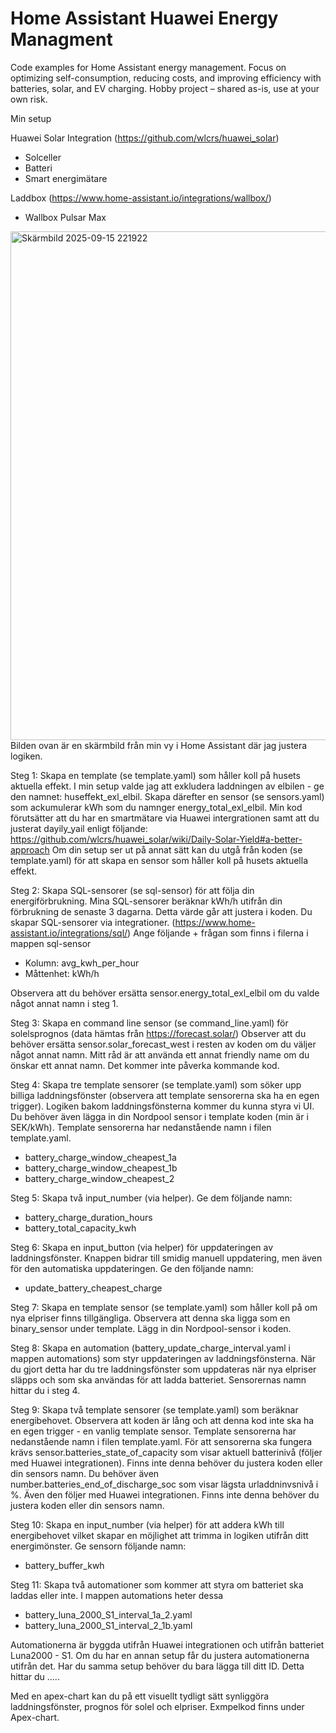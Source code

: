 # Home Assistant Huawei Energy Managment
Code examples for Home Assistant energy management. Focus on optimizing self-consumption, reducing costs, and improving efficiency with batteries, solar, and EV charging. Hobby project – shared as-is, use at your own risk.

Min setup

Huawei Solar Integration (https://github.com/wlcrs/huawei_solar)
- Solceller
- Batteri
- Smart energimätare

Laddbox (https://www.home-assistant.io/integrations/wallbox/)
- Wallbox Pulsar Max 

<img width="1812" height="814" alt="Skärmbild 2025-09-15 221922" src="https://github.com/user-attachments/assets/36321474-aa4d-4384-b6cf-5126dd4b973d" /> Bilden ovan är en skärmbild från min vy i Home Assistant där jag justera logiken. 

Steg 1: Skapa en template (se template.yaml) som håller koll på husets aktuella effekt. I min setup valde jag att exkludera laddningen av elbilen  - ge den namnet: huseffekt_exl_elbil. Skapa därefter en sensor (se sensors.yaml) som ackumulerar kWh som du namnger energy_total_exl_elbil. 
Min kod förutsätter att du har en smartmätare via Huawei intergrationen samt att du justerat dayily_yail enligt följande: https://github.com/wlcrs/huawei_solar/wiki/Daily-Solar-Yield#a-better-approach
Om din setup ser ut på annat sätt kan du utgå från koden (se template.yaml) för att skapa en sensor som håller koll på husets aktuella effekt. 

Steg 2: Skapa SQL-sensorer (se sql-sensor) för att följa din energiförbrukning. Mina SQL-sensorer beräknar kWh/h utifrån din förbrukning de senaste 3 dagarna. Detta värde går att justera i koden. Du skapar SQL-sensorer via integrationer. (https://www.home-assistant.io/integrations/sql/)
Ange följande + frågan som finns i filerna i mappen sql-sensor
- Kolumn: avg_kwh_per_hour
- Måttenhet: kWh/h

Observera att du behöver ersätta sensor.energy_total_exl_elbil om du valde något annat namn i steg 1. 

Steg 3: Skapa en command line sensor (se command_line.yaml) för solelsprognos (data hämtas från https://forecast.solar/)
Observer att du behöver ersätta sensor.solar_forecast_west i resten av koden om du väljer något annat namn. Mitt råd är att använda ett annat friendly name om du önskar ett annat namn. Det kommer inte påverka kommande kod. 

Steg 4: Skapa tre template sensorer (se template.yaml) som söker upp billiga laddningsfönster (observera att template sensorerna ska ha en egen trigger). Logiken bakom laddningsfönsterna kommer du kunna styra vi UI. Du behöver även lägga in din Nordpool sensor i template koden (min är i SEK/kWh). Template sensorerna har nedanstående namn i filen template.yaml.
- battery_charge_window_cheapest_1a
- battery_charge_window_cheapest_1b
- battery_charge_window_cheapest_2

Steg 5: Skapa två input_number (via helper). Ge dem följande namn:
- battery_charge_duration_hours
- battery_total_capacity_kwh

Steg 6: Skapa en input_button (via helper) för uppdateringen av laddningsfönster. Knappen bidrar till smidig manuell uppdatering, men även för den automatiska uppdateringen. Ge den följande namn: 
- update_battery_cheapest_charge

Steg 7: Skapa en template sensor (se template.yaml) som håller koll på om nya elpriser finns tillgängliga. Observera att denna ska ligga som en binary_sensor under template. Lägg in din Nordpool-sensor i koden. 

Steg 8: Skapa en automation (battery_update_charge_interval.yaml i mappen automations) som styr uppdateringen av laddningsfönsterna. När du gjort detta har du tre laddningsfönster som uppdateras när nya elpriser släpps och som ska användas för att ladda batteriet. Sensorernas namn hittar du i steg 4. 

Steg 9: Skapa två template sensorer (se template.yaml) som beräknar energibehovet. Observera att koden är lång och att denna kod inte ska ha en egen trigger - en vanlig template sensor. Template sensorerna har nedanstående namn i filen template.yaml. För att sensorerna ska fungera krävs sensor.batteries_state_of_capacity som visar aktuell batterinivå (följer med Huawei integrationen). Finns inte denna behöver du justera koden eller din sensors namn. Du behöver även number.batteries_end_of_discharge_soc som visar lägsta urladdninvsnivå i %. Även den följer med Huawei integrationen. Finns inte denna behöver du justera koden eller din sensors namn.

Steg 10: Skapa en input_number (via helper) för att addera kWh till energibehovet vilket skapar en möjlighet att trimma in logiken utifrån ditt energimönster. Ge sensorn följande namn: 
- battery_buffer_kwh

Steg 11: Skapa två automationer som kommer att styra om batteriet ska laddas eller inte. I mappen automations heter dessa 
- battery_luna_2000_S1_interval_1a_2.yaml
- battery_luna_2000_S1_interval_2_1b.yaml

Automationerna är byggda utifrån Huawei integrationen och utifrån batteriet Luna2000 - S1. Om du har en annan setup får du justera automationerna utifrån det. Har du samma setup behöver du bara lägga till ditt ID. Detta hittar du .....



Med en apex-chart kan du på ett visuellt tydligt sätt synliggöra laddningsfönster, prognos för solel och elpriser. Exmpelkod finns under Apex-chart. 
